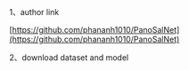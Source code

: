 1、author link

[https://github.com/phananh1010/PanoSalNet](https://github.com/phananh1010/PanoSalNet)

2、download dataset and model
